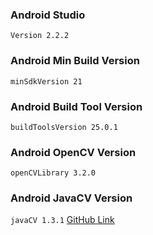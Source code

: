 ### Android Studio
`Version 2.2.2`

### Android Min Build Version
`minSdkVersion 21`

### Android Build Tool Version
`buildToolsVersion 25.0.1`

### Android OpenCV Version
`openCVLibrary 3.2.0`

### Android JavaCV Version
`javaCV 1.3.1` [GitHub Link](https://github.com/bytedeco/javacv)
